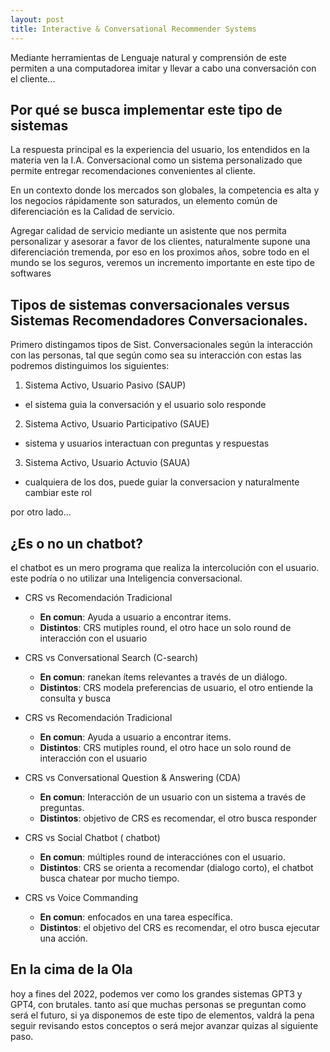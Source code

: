 ```yaml
---
layout: post
title: Interactive & Conversational Recommender Systems
---
```


Mediante herramientas de Lenguaje natural y comprensión de este permiten a una computadorea imitar y llevar a cabo una conversación con el cliente...

## Por qué se busca implementar este tipo de sistemas

La respuesta principal es la experiencia del usuario, los entendidos en la materia ven la I.A. Conversacional como un sistema personalizado que permite entregar recomendaciones convenientes al cliente.

En un contexto donde los mercados son globales, la competencia es alta y los negocios rápidamente son saturados, un elemento común de diferenciación es la Calidad de servicio.

Agregar calidad de servicio mediante un asistente que nos permita personalizar y asesorar a favor de los clientes, naturalmente supone una diferenciación tremenda, por eso en los proximos años, sobre todo en el mundo se los seguros, veremos un incremento importante en este tipo de softwares

## Tipos de sistemas conversacionales versus Sistemas Recomendadores Conversacionales.

Primero distingamos tipos de Sist. Conversacionales según la interacción con las personas, tal que según como sea su interacción con estas las podremos distinguimos los siguientes:

1. Sistema Activo, Usuario Pasivo (SAUP)
  + el sistema guia la conversación y el usuario solo responde

2. Sistema Activo, Usuario Participativo (SAUE)
  + sistema y usuarios interactuan con preguntas y respuestas
  
3. Sistema Activo, Usuario Actuvio (SAUA)
  + cualquiera de los dos, puede guiar la conversacion y naturalmente cambiar este rol

por otro lado...

## ¿Es o no un chatbot?

el chatbot es un mero programa que realiza la intercolución con el usuario. este podría o no utilizar una Inteligencia conversacional.


+ CRS vs Recomendación Tradicional
  + **En comun**: Ayuda a usuario a encontrar items.
  + **Distintos**: CRS mutiples round, el otro hace un solo round de interacción con el usuario

+ CRS vs Conversational Search (C-search)
  + **En comun**: ranekan ítems relevantes a través de un diálogo.
  + **Distintos**: CRS modela preferencias de usuario, el otro entiende la consulta y busca

+ CRS vs Recomendación Tradicional
  + **En comun**: Ayuda a usuario a encontrar items.
  + **Distintos**: CRS mutiples round, el otro hace un solo round de interacción con el usuario

+ CRS vs Conversational Question & Answering (CDA)
  + **En comun**: Interacción de un usuario con un sistema a través de preguntas.
  + **Distintos**: objetivo de CRS es recomendar, el otro busca responder

+ CRS vs Social Chatbot ( chatbot)
  + **En comun**: múltiples round de interacciónes con el usuario.
  + **Distintos**: CRS se orienta a recomendar (dialogo corto), el chatbot busca chatear por mucho tiempo.

+ CRS vs Voice Commanding
  + **En comun**: enfocados en una tarea específica.
  + **Distintos**: el objetivo del CRS es recomendar, el otro busca ejecutar una acción.

## En la cima de la Ola

hoy a fines del 2022, podemos ver como los grandes sistemas GPT3 y GPT4, con brutales. tanto así que muchas personas se preguntan como será el futuro, si ya disponemos de este tipo de elementos, valdrá la pena seguir revisando estos conceptos o será mejor avanzar quizas al siguiente paso.

